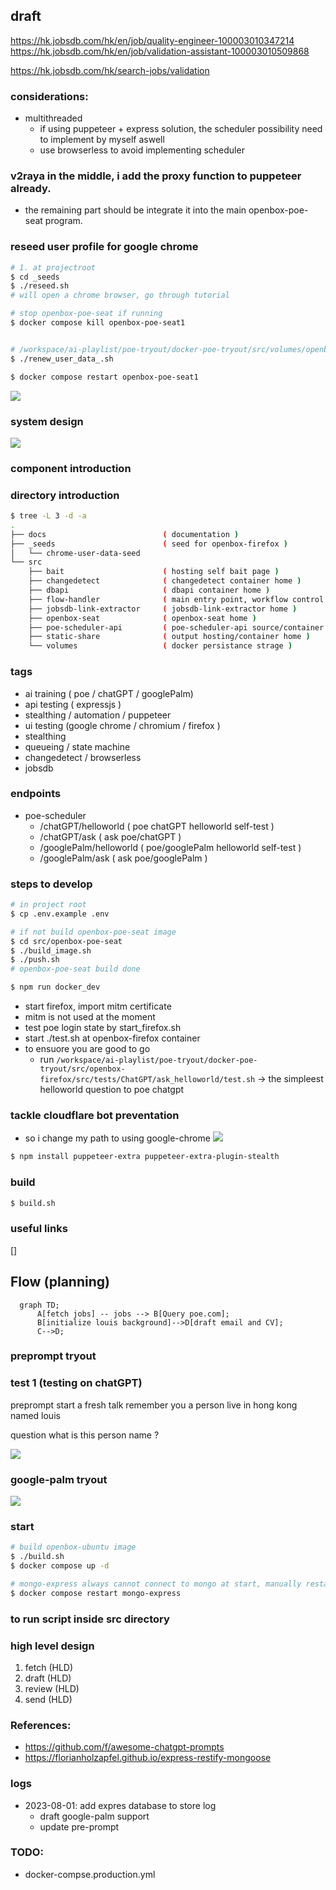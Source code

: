## draft

https://hk.jobsdb.com/hk/en/job/quality-engineer-100003010347214
https://hk.jobsdb.com/hk/en/job/validation-assistant-100003010509868

https://hk.jobsdb.com/hk/search-jobs/validation


### considerations:
  - multithreaded
    - if using puppeteer + express solution, the scheduler possibility need to implement by myself aswell
    - use browserless to avoid implementing scheduler
    


### v2raya in the middle, i add the proxy function to puppeteer already. 
  - the remaining part should be integrate it into the main openbox-poe-seat program.



### reseed user profile for google chrome

```bash
# 1. at projectroot
$ cd _seeds
$ ./reseed.sh
# will open a chrome browser, go through tutorial

# stop openbox-poe-seat if running
$ docker compose kill openbox-poe-seat1


# /workspace/ai-playlist/poe-tryout/docker-poe-tryout/src/volumes/openbox-poe-seat1
$ ./renew_user_data_.sh

$ docker compose restart openbox-poe-seat1

```



![](./docs/graphs/1/graph.png)

### system design
![](./docs/hand_draft.jpg)

### component introduction

### directory introduction

```bash
$ tree -L 3 -d -a
.
├── docs                          ( documentation )
├── _seeds                        ( seed for openbox-firefox )
│   └── chrome-user-data-seed                        
└── src                               
    ├── bait                      ( hosting self bait page )
    ├── changedetect              ( changedetect container home )
    ├── dbapi                     ( dbapi container home )
    ├── flow-handler              ( main entry point, workflow control )
    ├── jobsdb-link-extractor     ( jobsdb-link-extractor home )
    ├── openbox-seat              ( openbox-seat home )
    ├── poe-scheduler-api         ( poe-scheduler-api source/container home )
    ├── static-share              ( output hosting/container home )
    └── volumes                   ( docker persistance strage )
```

### tags
  - ai training ( poe / chatGPT / googlePalm)
  - api testing ( expressjs )
  - stealthing / automation / puppeteer
  - ui testing (google chrome / chromium / firefox )
  - stealthing
  - queueing / state machine
  - changedetect / browserless
  - jobsdb

### endpoints
  - poe-scheduler
    - /chatGPT/helloworld      ( poe chatGPT helloworld self-test )
    - /chatGPT/ask             ( ask poe/chatGPT )
    - /googlePalm/helloworld   ( poe/googlePalm helloworld self-test )
    - /googlePalm/ask          ( ask poe/googlePalm )

### steps to develop
```bash
# in project root
$ cp .env.example .env

# if not build openbox-poe-seat image
$ cd src/openbox-poe-seat
$ ./build_image.sh
$ ./push.sh
# openbox-poe-seat build done

$ npm run docker_dev 
```

  - start firefox, import mitm certificate
  - mitm is not used at the moment
  - test poe login state by start_firefox.sh
  - start ./test.sh at openbox-firefox container
  - to ensuore you are good to go
    - run `/workspace/ai-playlist/poe-tryout/docker-poe-tryout/src/openbox-firefox/src/tests/ChatGPT/ask_helloworld/test.sh` -> the simpleest helloworld question to poe chatgpt

### tackle cloudflare bot preventation 
  - so i change my path to using google-chrome
![](./docs/tackle_cloudflare.png)

```bash
$ npm install puppeteer-extra puppeteer-extra-plugin-stealth
```

### build

```bash
$ build.sh

```


### useful links

[]

## Flow (planning)

```mermaid
  graph TD;
      A[fetch jobs] -- jobs --> B[Query poe.com];
      B[initialize louis background]-->D[draft email and CV];
      C-->D;
```


### preprompt tryout

### test 1 (testing on chatGPT)
preprompt
start a fresh talk
remember you a person live in hong kong named louis

question
what is this person name ?

![](./docs/test_preprompt.gif)

### google-palm tryout
![](./docs/google-palm.gif)

### start

```bash
# build openbox-ubuntu image
$ ./build.sh
$ docker compose up -d

# mongo-express always cannot connect to mongo at start, manually restart
$ docker compose restart mongo-express
```

### to run script inside src directory


### high level design
  1. fetch (HLD)
  1. draft (HLD)
  1. review (HLD)
  1. send (HLD)


### References:
  - https://github.com/f/awesome-chatgpt-prompts
  - https://florianholzapfel.github.io/express-restify-mongoose


### logs
  - 2023-08-01: add expres database to store log
    - draft google-palm support
    - update pre-prompt


### TODO:
  - docker-compse.production.yml